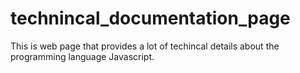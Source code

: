 # technincal_documentation_page
 This is web page that provides a lot of techincal details about the programming language Javascript.
